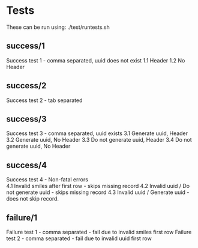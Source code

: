 # Tests

These can be run using: ./test/runtests.sh

## success/1

Success test 1 - comma separated, uuid does not exist
1.1 Header
1.2 No Header

## success/2

Success test 2 - tab separated

## success/3

Success test 3 - comma separated, uuid exists 
3.1 Generate uuid, Header
3.2 Generate uuid, No Header
3.3 Do not generate uuid, Header 
3.4 Do not generate uuid, No Header 

## success/4

Success test 4 - Non-fatal errors  
4.1 Invalid smiles after first row - skips missing record 
4.2 Invalid uuid / Do not generate uuid - skips missing record
4.3 Invalid uuid / Generate uuid - does not skip record. 

## failure/1

Failure test 1 - comma separated - fail due to invalid smiles first row
Failure test 2 - comma separated - fail due to invalid uuid first row